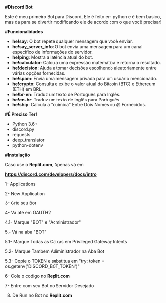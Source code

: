 **#Discord Bot**

Este é meu primeiro Bot para Discord, Ele é feito em python e é bem basico, mas da para se divertir modificando ele de acordo com o que você precisar!

**#Funcionalidades**

- **he!say**: O bot repete qualquer mensagem que você enviar.
- **he!say_server_info**: O bot envia uma mensagem para um canal específico de informações do servidor.
- **he!ping**: Mostra a latência atual do bot.
- **he!calculator**: Calcula uma expressão matemática e retorna o resultado.
- **he!decision**: Ajuda a tomar decisões escolhendo aleatoriamente entre várias opções fornecidas.
- **he!spam**: Envia uma mensagem privada para um usuário mencionado.
- **he!crypto**: Consulta e exibe o valor atual do Bitcoin (BTC) e Ethereum (ETH) em BRL.
- **he!br-en**: Traduz um texto de Português para Inglês.
- **he!en-br**: Traduz um texto de Inglês para Português.
- **he!ship**: Calcula a "química" Entre Dois Nomes ou @ Fornecidos.

**#É Preciso Ter!**

- Python 3.6+
- discord.py
- requests
- deep_translator
- python-dotenv

**#Instalação**

Caso use o **Replit.com**, Apenas vá em 

**https://discord.com/developers/docs/intro**

1- Applications

2- New Application

3- Crie seu Bot

4- Va até em OAUTH2 

4.1- Marque "BOT" e "Administrador"

5.- Vá na aba "BOT" 

5.1- Marque Todas as Caixas em Privileged Gateway Intents

5.2- Marque Tambem Adiministrador na Aba Bot

5.3- Copie o TOKEN e substitua em "try: token = os.getenv('DISCORD_BOT_TOKEN')"

6- Cole o codigo no **Replit.com**

7- Entre com seu Bot no Servidor Desejado

8. De Run no Bot no **Replit.com**
